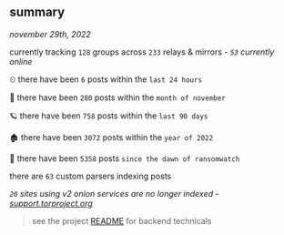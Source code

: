 
## summary
_november 29th, 2022_

currently tracking `128` groups across `233` relays & mirrors - _`53` currently online_

⏲ there have been `6` posts within the `last 24 hours`

🦈 there have been `280` posts within the `month of november`

🪐 there have been `758` posts within the `last 90 days`

🏚 there have been `3072` posts within the `year of 2022`

🦕 there have been `5358` posts `since the dawn of ransomwatch`

there are `63` custom parsers indexing posts

_`20` sites using v2 onion services are no longer indexed - [support.torproject.org](https://support.torproject.org/onionservices/v2-deprecation/)_

> see the project [README](https://github.com/joshhighet/ransomwatch#ransomwatch--) for backend technicals
